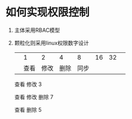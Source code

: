# 如何实现权限控制

1. 主体采用RBAC模型

2. 颗粒化则采用linux权限数字设计

    |      |      |      |      |      |      |      |      |
    | ---- | ---- | ---- | ---- | ---- | ---- | ---- | ---- |
    |      | 1    | 2    | 4    | 8    | 16   | 32   |      |
    |      | 查看 | 修改 | 删除 | 同步 |      |      |      |

    

    查看 修改  3

    查看 修改 删除 7

    查看 删除 5